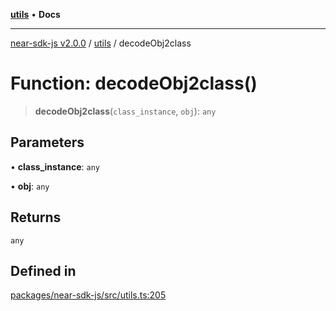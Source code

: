 [**utils**](../README.md) • **Docs**

***

[near-sdk-js v2.0.0](../../packages.md) / [utils](../README.md) / decodeObj2class

# Function: decodeObj2class()

> **decodeObj2class**(`class_instance`, `obj`): `any`

## Parameters

• **class\_instance**: `any`

• **obj**: `any`

## Returns

`any`

## Defined in

[packages/near-sdk-js/src/utils.ts:205](https://github.com/LimeChain/near-sdk-js/blob/5530eb605b430589e35fde22ec4943fa536f58d1/packages/near-sdk-js/src/utils.ts#L205)
